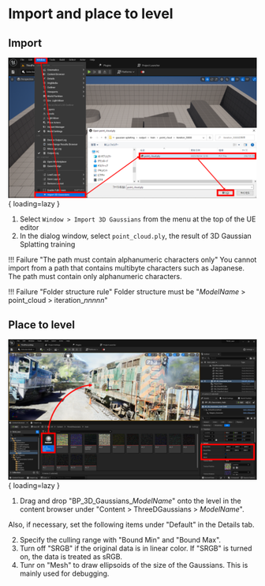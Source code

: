 # Import and place to level

## Import

![](images/how-to-import.png){ loading=lazy }  

1. Select `Window > Import 3D Gaussians` from the menu at the top of the UE editor
2. In the dialog window, select `point_cloud.ply`, the result of 3D Gaussian Splatting training

!!! Failure "The path must contain alphanumeric characters only"
	You cannot import from a path that contains multibyte characters such as Japanese.  
	The path must contain only alphanumeric characters.

!!! Failure "Folder structure rule"
	Folder structure must be "*ModelName* > point_cloud > iteration_*nnnnn*"

## Place to level

![](images/how-to-place.png){ loading=lazy }  

1. Drag and drop "BP_3D_Gaussians_*ModelName*" onto the level in the content browser under "Content > ThreeDGaussians > *ModelName*".

Also, if necessary, set the following items under "Default" in the Details tab.

2. Specify the culling range with "Bound Min" and "Bound Max".
3. Turn off "SRGB" if the original data is in linear color. If "SRGB" is turned on, the data is treated as sRGB.
4. Tunr on "Mesh" to draw ellipsoids of the size of the Gaussians. This is mainly used for debugging.
